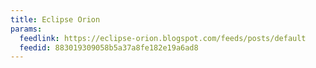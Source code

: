 ```yaml
---
title: Eclipse Orion
params:
  feedlink: https://eclipse-orion.blogspot.com/feeds/posts/default
  feedid: 883019309058b5a37a8fe182e19a6ad8
---
```

